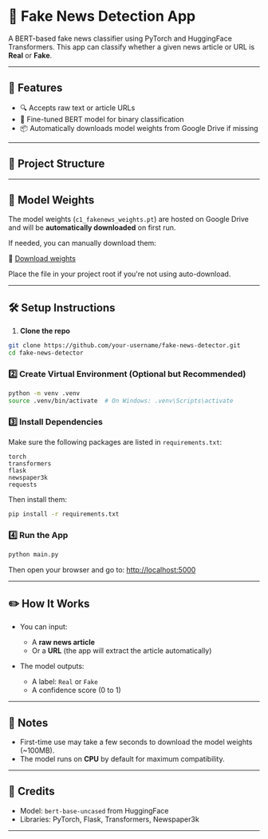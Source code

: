 # 📰 Fake News Detection App

A BERT-based fake news classifier using PyTorch and HuggingFace Transformers. This app can classify whether a given news article or URL is **Real** or **Fake**.

---

## 🚀 Features

- 🔍 Accepts raw text or article URLs
- 🧠 Fine-tuned BERT model for binary classification
- 📦 Automatically downloads model weights from Google Drive if missing

---

## 📁 Project Structure


---

## 🧠 Model Weights

The model weights (`c1_fakenews_weights.pt`) are hosted on Google Drive and will be **automatically downloaded** on first run.

If needed, you can manually download them:

🔗 [Download weights](https://drive.google.com/file/d/1Nuh44sBDXNEngrs3n-CaqlaXkIvrRzTY/view?usp=sharing)

Place the file in your project root if you're not using auto-download.

---

## 🛠️ Setup Instructions

1. **Clone the repo**

```bash
git clone https://github.com/your-username/fake-news-detector.git
cd fake-news-detector
````

### 2️⃣ Create Virtual Environment (Optional but Recommended)

```bash
python -m venv .venv
source .venv/bin/activate  # On Windows: .venv\Scripts\activate
```

### 3️⃣ Install Dependencies

Make sure the following packages are listed in `requirements.txt`:

```
torch
transformers
flask
newspaper3k
requests
```

Then install them:

```bash
pip install -r requirements.txt
```

### 4️⃣ Run the App

```bash
python main.py
```

Then open your browser and go to:
[http://localhost:5000](http://localhost:5000)

---

## ✏️ How It Works

* You can input:

  * A **raw news article**
  * Or a **URL** (the app will extract the article automatically)
* The model outputs:

  * A label: `Real` or `Fake`
  * A confidence score (0 to 1)

---

## 📌 Notes

* First-time use may take a few seconds to download the model weights (\~100MB).
* The model runs on **CPU** by default for maximum compatibility.

---

## 🙌 Credits

* Model: `bert-base-uncased` from HuggingFace
* Libraries: PyTorch, Flask, Transformers, Newspaper3k

---


